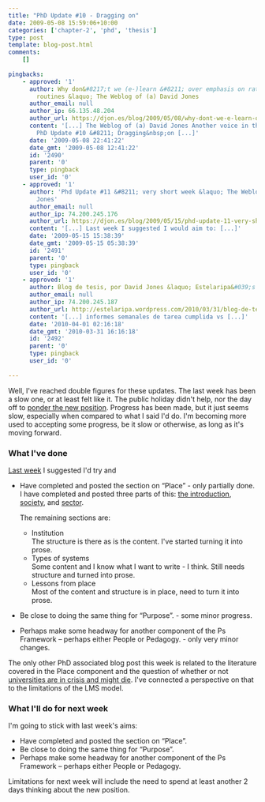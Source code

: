```yaml
---
title: "PhD Update #10 - Dragging on"
date: 2009-05-08 15:59:06+10:00
categories: ['chapter-2', 'phd', 'thesis']
type: post
template: blog-post.html
comments:
    []
    
pingbacks:
    - approved: '1'
      author: Why don&#8217;t we (e-)learn &#8211; over emphasis on rationality and defensive
        routines &laquo; The Weblog of (a) David Jones
      author_email: null
      author_ip: 66.135.48.204
      author_url: https://djon.es/blog/2009/05/08/why-dont-we-e-learn-over-emphasis-on-rationality-and-defensive-routines/
      content: '[...] The Weblog of (a) David Jones Another voice in the blogosphere    &laquo;
        PhD Update #10 &#8211; Dragging&nbsp;on [...]'
      date: '2009-05-08 22:41:22'
      date_gmt: '2009-05-08 12:41:22'
      id: '2490'
      parent: '0'
      type: pingback
      user_id: '0'
    - approved: '1'
      author: 'Phd Update #11 &#8211; very short week &laquo; The Weblog of (a) David
        Jones'
      author_email: null
      author_ip: 74.200.245.176
      author_url: https://djon.es/blog/2009/05/15/phd-update-11-very-short-week/
      content: '[...] Last week I suggested I would aim to: [...]'
      date: '2009-05-15 15:38:39'
      date_gmt: '2009-05-15 05:38:39'
      id: '2491'
      parent: '0'
      type: pingback
      user_id: '0'
    - approved: '1'
      author: Blog de tesis, por David Jones &laquo; Estelaripa&#039;s Blog
      author_email: null
      author_ip: 74.200.245.187
      author_url: http://estelaripa.wordpress.com/2010/03/31/blog-de-tesis-por-david-jones/
      content: '[...] informes semanales de tarea cumplida vs [...]'
      date: '2010-04-01 02:16:18'
      date_gmt: '2010-03-31 16:16:18'
      id: '2492'
      parent: '0'
      type: pingback
      user_id: '0'
    
---
```

Well, I've reached double figures for these updates. The last week has been a slow one, or at least felt like it. The public holiday didn't help, nor the day off to [ponder the new position](/blog2/2009/05/07/pondering-a-new-position/). Progress has been made, but it just seems slow, especially when compared to what I said I'd do. I'm becoming more used to accepting some progress, be it slow or otherwise, as long as it's moving forward.

### What I've done

[Last week](/blog2/2009/05/01/phd-update-9-spluttering-out-of-steam/) I suggested I'd try and

- Have completed and posted the section on “Place” - only partially done.  
    I have completed and posted three parts of this: [the introduction](/blog2/2009/05/06/place-component-of-the-ps-framework/), [society](/blog2/2009/05/08/society-an-aspect-of-place-impacting-on-e-learning/), and [sector](/blog2/2009/05/08/sector-another-part-of-place/).
    
    The remaining sections are:
    
    - Institution  
        The structure is there as is the content. I've started turning it into prose.
    - Types of systems  
        Some content and I know what I want to write - I think. Still needs structure and turned into prose.
    - Lessons from place  
        Most of the content and structure is in place, need to turn it into prose.
- Be close to doing the same thing for “Purpose”. - some minor progress.
- Perhaps make some headway for another component of the Ps Framework – perhaps either People or Pedagogy. - only very minor changes.

The only other PhD associated blog post this week is related to the literature covered in the Place component and the question of whether or not [universities are in crisis and might die](/blog2/2009/05/06/university-change-or-die-and-another-problem-with-the-lms-model/). I've connected a perspective on that to the limitations of the LMS model.

### What I'll do for next week

I'm going to stick with last week's aims:

- Have completed and posted the section on “Place”.
- Be close to doing the same thing for “Purpose”.
- Perhaps make some headway for another component of the Ps Framework – perhaps either People or Pedagogy.

Limitations for next week will include the need to spend at least another 2 days thinking about the new position.